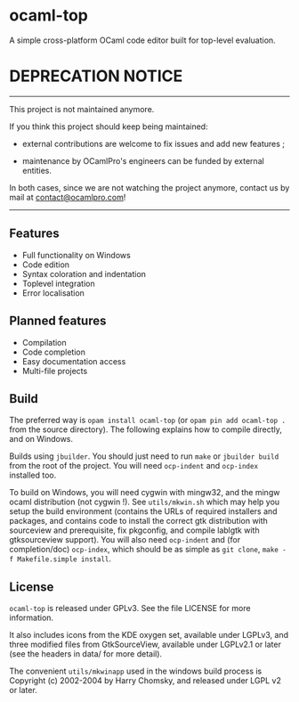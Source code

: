 ocaml-top
=========

A simple cross-platform OCaml code editor built for top-level evaluation.

# DEPRECATION NOTICE

-------------------------------------------------------------------------

This project is not maintained anymore.

If you think this project should keep being maintained:

* external contributions are welcome to fix issues and add new features ;

* maintenance by OCamlPro's engineers can be funded by external entities.

In both cases, since we are not watching the project anymore, contact
us by mail at contact@ocamlpro.com!

-------------------------------------------------------------------------

## Features

* Full functionality on Windows
* Code edition
* Syntax coloration and indentation
* Toplevel integration
* Error localisation

## Planned features

* Compilation
* Code completion
* Easy documentation access
* Multi-file projects

## Build

The preferred way is `opam install ocaml-top` (or `opam pin add ocaml-top .` from
the source directory). The following explains how to compile directly, and on
Windows.

Builds using `jbuilder`. You should just need to run `make` or `jbuilder build`
from the root of the project. You will need `ocp-indent` and `ocp-index`
installed too.

To build on Windows, you will need cygwin with mingw32, and the mingw ocaml
distribution (not cygwin !). See `utils/mkwin.sh` which may help you setup the
build environment (contains the URLs of required installers and packages, and
contains code to install the correct gtk distribution with sourceview and
prerequisite, fix pkgconfig, and compile lablgtk with gtksourceview support).
You will also need `ocp-indent` and (for completion/doc) `ocp-index`, which
should be as simple as `git clone`, `make -f Makefile.simple install`.

## License

`ocaml-top` is released under GPLv3. See the file LICENSE for more information.

It also includes icons from the KDE oxygen set, available under LGPLv3, and
three modified files from GtkSourceView, available under LGPLv2.1 or later (see
the headers in data/ for more detail).

The convenient `utils/mkwinapp` used in the windows build process is Copyright
(c) 2002-2004 by Harry Chomsky, and released under LGPL v2 or later.

